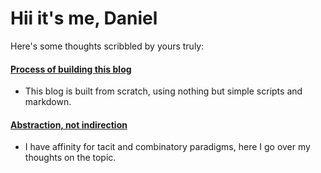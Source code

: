 # Hii <span icon=hii></span> it's me, Daniel <span icon=business></span>

Here's some thoughts scribbled by yours truly:

#### [Process of building this blog](./blog.html)

- This blog is built from scratch, using nothing but simple scripts and markdown.

#### [Abstraction, not indirection](./indirection.html)

- I have affinity for tacit and combinatory paradigms, here I go over my thoughts on the topic.


